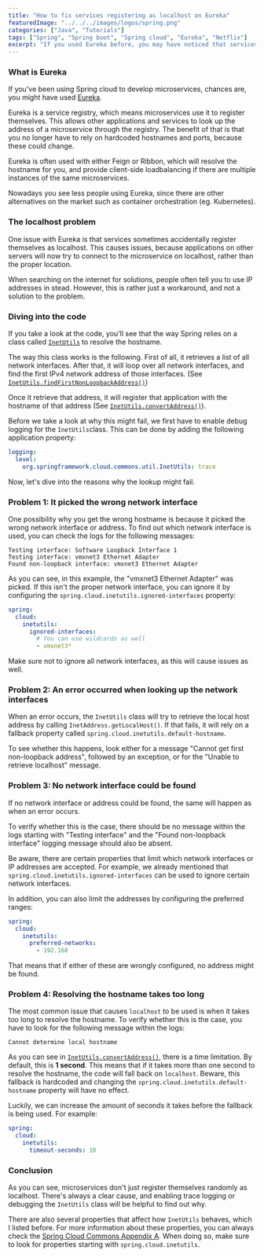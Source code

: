 ```yaml
---
title: "How to fix services registering as localhost on Eureka"
featuredImage: "../../../images/logos/spring.png"
categories: ["Java", "Tutorials"]
tags: ["Spring", "Spring boot", "Spring cloud", "Eureka", "Netflix"]
excerpt: "If you used Eureka before, you may have noticed that services sometimes register as localhost in stead of the prefered servers hostname. In this tutorial I'll explain why that happens and how to fix it."
---
```


### What is Eureka
If you've been using Spring cloud to develop microservices, chances are, you might have used [Eureka](https://spring.io/guides/gs/service-registration-and-discovery/).

Eureka is a service registry, which means microservices use it to register themselves. This allows other applications and services to look up the address of a microservice through the registry. 
The benefit of that is that you no longer have to rely on hardcoded hostnames and ports, because these could change.

Eureka is often used with either Feign or Ribbon, which will resolve the hostname for you, and provide client-side loadbalancing if there are multiple instances of the same microservices.

Nowadays you see less people using Eureka, since there are other alternatives on the market such as container orchestration (eg. Kubernetes).

### The localhost problem
One issue with Eureka is that services sometimes accidentally register themselves as localhost. This causes issues, because applications on other servers will now try to connect to the microservice on localhost, rather than the proper location.

When searching on the internet for solutions, people often tell you to use IP addresses in stead. However, this is rather just a workaround, and not a solution to the problem.

### Diving into the code
If you take a look at the code, you'll see that the way Spring relies on a class called [`InetUtils`](https://www.javadoc.io/doc/org.springframework.cloud/spring-cloud-commons/latest/org/springframework/cloud/commons/util/InetUtils.html) to resolve the hostname.

The way this class works is the following. First of all, it retrieves a list of all network interfaces.
After that, it will loop over all network interfaces, and find the first IPv4 network address of those interfaces. (See [`InetUtils.findFirstNonLoopbackAddress()`](https://github.com/spring-cloud/spring-cloud-commons/blob/f1b3956722cbcdbafd2a1dadb651f3bcb9ea2c26/spring-cloud-commons/src/main/java/org/springframework/cloud/commons/util/InetUtils.java#L74-L124))

Once it retrieve that address, it will register that application with the hostname of that address (See [`InetUtils.convertAddress()`](https://github.com/spring-cloud/spring-cloud-commons/blob/f1b3956722cbcdbafd2a1dadb651f3bcb9ea2c26/spring-cloud-commons/src/main/java/org/springframework/cloud/commons/util/InetUtils.java#L161-L176)).

Before we take a look at why this might fail, we first have to enable debug logging for the `InetUtils`class. This can be done by adding the following application property:

```yaml
logging:
  level:
    org.springframework.cloud.commons.util.InetUtils: trace
```

Now, let's dive into the reasons why the lookup might fail.

### Problem 1: It picked the wrong network interface
One possibility why you get the wrong hostname is because it picked the wrong network interface or address.  To find out which network interface is used, you can check the logs for the following messages:

```
Testing interface: Software Loopback Interface 1
Testing interface: vmxnet3 Ethernet Adapter
Found non-loopback interface: vmxnet3 Ethernet Adapter
```

As you can see, in this example, the "vmxnet3 Ethernet Adapter" was picked. If this isn't the proper network interface, you can ignore it by configuring the `spring.cloud.inetutils.ignored-interfaces` property: 

```yaml
spring:
  cloud:
    inetutils:
      ignored-interfaces:
        # You can use wildcards as well
        - vmxnet3*
```

Make sure not to ignore all network interfaces, as this will cause issues as well.

### Problem 2:  An error occurred when looking up the network interfaces

When an error occurs, the `InetUtils` class will try to retrieve the  local host address by calling `InetAddress.getLocalHost()`. If that fails, it will rely on a fallback property called `spring.cloud.inetutils.default-hostname`.

To see whether this happens, look either for a message "Cannot get first non-loopback address", followed by an exception, or for the "Unable to retrieve localhost" message.

### Problem 3: No network interface could be found

If no network interface or address could be found, the same will happen as when an error occurs. 

To verify whether this is the case, there should be no message within the logs starting with "Testing interface" and the "Found non-loopback interface" logging message should also be absent.

Be aware, there are certain properties that limit which network interfaces or IP addresses are accepted.
For example, we already mentioned that `spring.cloud.inetutils.ignored-interfaces`  can be used to ignore certain network interfaces.

In addition, you can also limit the addresses by configuring the preferred ranges:

```yaml
spring:
  cloud:
    inetutils:
      preferred-networks:
        - 192.168
```

That means that if either of these are wrongly configured, no address might be found.

### Problem 4: Resolving the hostname takes too long
The most common issue that causes `localhost` to be used is when it takes too long to resolve the hostname. To verify whether this is the case, you have to look for the following message within the logs:

```
Cannot determine local hostname
```

As you can see in [`InetUtils.convertAddress()`](https://github.com/spring-cloud/spring-cloud-commons/blob/main/spring-cloud-commons/src/main/java/org/springframework/cloud/commons/util/InetUtils.java#L167), there is a time limitation. By default, this is **1 second**. 
This means that if it takes more than one second to resolve the hostname, the code will fall back on `localhost`. 
Beware, this fallback is hardcoded and changing the `spring.cloud.inetutils.default-hostname`  property will have no effect.

Luckily, we can increase the amount of seconds it takes before the fallback is being used. For example:

```yaml
spring:
  cloud:
    inetutils:
      timeout-seconds: 10
```

### Conclusion

As you can see, microservices don't just register themselves randomly as localhost. There's always a clear cause, and enabling trace logging or debugging the `InetUtils` class will be helpful to find out why. 

There are also several properties that affect how `InetUtils` behaves, which I listed before. For more information about these properties, you can always check the [Spring Cloud Commons Appendix A](https://cloud.spring.io/spring-cloud-commons/reference/html/appendix.html). When doing so, make sure to look for properties starting with `spring.cloud.inetutils`.